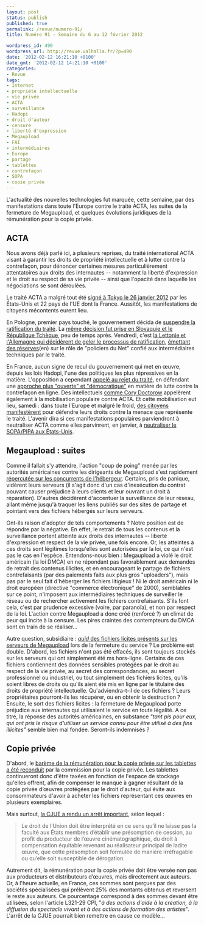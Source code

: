```yaml
---
layout: post
status: publish
published: true
permalink: /revue/numero-91/
title: Numéro 91 - Semaine du 6 au 12 février 2012

wordpress_id: 490
wordpress_url: http://revue.valhalla.fr/?p=490
date: '2012-02-12 16:21:10 +0100'
date_gmt: '2012-02-12 14:21:10 +0100'
categories:
- Revue
tags:
- Internet
- propriété intellectuelle
- vie privée
- ACTA
- surveillance
- Hadopi
- droit d'auteur
- censure
- liberté d'expression
- Megaupload
- FAI
- intermédiaires
- Europe
- partage
- tablettes
- contrefaçon
- SOPA
- copie privée
---
```

<p>L'actualité des nouvelles technologies fut marquée, cette semaine, par des manifestations dans toute l'Europe contre le traité ACTA, les suites de la fermeture de Megaupload, et quelques évolutions juridiques de la rémunération pour la copie privée.</p>
<h2>ACTA</h2>
<p>Nous avons déjà parlé ici, à plusieurs reprises, du traité international ACTA visant à garantir les droits de propriété intellectuelle et à lutter contre la contrefaçon, pour dénoncer certaines mesures particulièrement attentatoires aux droits des internautes -- notamment la liberté d'expression et le droit au respect de sa vie privée -- ainsi que l'opacité dans laquelle les négociations se sont déroulées.</p>
<p>Le traité ACTA a malgré tout été <a href="http://www.zdnet.fr/actualites/acta-le-traite-anti-contrefacon-ratifie-par-22-etats-de-l-ue-dont-la-france-39767933.htm">signé à Tokyo le 26 janvier 2012</a> par les États-Unis et 22 pays de l'UE dont la France. Aussitôt, les manifestations de citoyens mécontents eurent lieu.</p>
<p>En Pologne, premier pays touché, le gouvernement décida de <a href="http://www.zdnet.fr/actualites/acta-le-traite-anti-contrefacon-suspendu-en-pologne-39768247.htm">suspendre la ratification du traité</a>. La <a href="http://www.zdnet.fr/actualites/acta-deux-autres-pays-europeens-rejoignent-l-opposition-39768416.htm">même décision fut prise en Slovaquie et le République Tchèque</a>, peu de temps après. Vendredi, c'est <a href="http://pro.clubic.com/legislation-loi-internet/telechargement-illegal/actualite-475528-acta-hollande-prend-position-allemagne-lettonie-suspendent-ratification.html">la Lettonie et l'Allemagne qui décidèrent de geler le processus de ratification</a>, <a href="http://arstechnica.com/tech-policy/news/2012/02/on-eve-of-protests-germany-backs-away-from-acta.ars">émettant des réserves</a><span class="lang">(en)</span> sur le rôle de "policiers du Net" confié aux intermédiaires techniques par le traité.</p>
<p>En France, aucun signe de recul du gouvernement qui met en œuvre, depuis les lois Hadopi, l'une des politiques les plus répressives en la matière. L'opposition a cependant <a href="http://www.journaldugeek.com/2012/02/11/le-ps-demande-le-rejet-de-lacta/">appelé au rejet du traité</a>, en défendant une <a href="http://www.numerama.com/magazine/21628-le-parti-socialiste-appelle-au-rejet-d-acta.html">approche plus "ouverte" et "démocratique"</a> en matière de lutte contre la contrefaçon en ligne. Des intellectuels <a href="http://www.framablog.org/index.php/post/2012/02/11/killl-acta-doctorow">comme Cory Doctorow</a> appelèrent également à la mobilisation populaire contre ACTA. Et cette mobilisation eut lieu, samedi : dans toute l'Europe et malgré le froid, <a href="http://pro.clubic.com/legislation-loi-internet/telechargement-illegal/actualite-475544-froid-suis-acta-dizaines-manifestations-france.html">des citoyens manifestèrent</a> pour défendre leurs droits contre la menace que représente le traité. L'avenir dira si ces manifestations populaires parviendront à neutraliser ACTA comme elles parvinrent, en janvier, à <a href="http://revue.valhalla.fr/numeros/89/">neutraliser le SOPA/PIPA aux États-Unis</a>.</p>
<h2>Megaupload : suites</h2>
<p>Comme il fallait s'y attendre, l'action "coup de poing" menée par les autorités américaines contre les dirigeants de Megaupload s'est rapidement <a href="http://www.numerama.com/magazine/21595-rapidshare-et-mediafire-ne-veulent-pas-etre-les-prochains-megaupload.html">répercutée sur les concurrents de l'hébergeur</a>. Certains, pris de panique, vidèrent leurs serveurs (il s'agit donc d'un cas d'inexécution du contrat pouvant causer préjudice à leurs clients et leur ouvrant un droit à réparation). D'autres décidèrent d'accentuer la surveillance de leur réseau, allant même jusqu'à traquer les liens publiés sur des sites de partage et pointant vers des fichiers hébergés sur leurs serveurs.</p>
<p>Ont-ils raison d'adopter de tels comportements ? Notre position est de répondre par la négative. En effet, le retrait de tous les contenus et la surveillance portent atteinte aux droits des internautes -- liberté d'expression et respect de la vie privée, une fois encore. Or, les atteintes à ces droits sont légitimes lorsqu'elles sont autorisées par la loi, ce qui n'est pas le cas en l'espèce. Entendons-nous bien : Megaupload a violé le droit américain (la loi DMCA) en ne répondant pas favorablement aux demandes de retrait des contenus illicites, et en encourageant le partage de fichiers contrefaisants (par des paiements faits aux plus gros "uploaders"), mais pas par le seul fait d'héberger les fichiers litigieux ! Ni le droit américain ni le droit européen (directive "commerce électronique" de 2000), semblables sur ce point, n'imposent aux intermédiaires techniques de surveiller le réseau ou de rechercher activement les fichiers contrefaisants. S'ils font cela, c'est par prudence excessive (voire, par paranoïa), et non par respect de la loi. L'action contre Megaupload a donc créé (renforcé ?) un climat de peur qui incite à la censure. Les pires craintes des contempteurs du DMCA sont en train de se réaliser...</p>
<p>Autre question, subsidiaire : <a href="http://www.pcinpact.com/news/68868-megaupload-parti-pirate-catalan-donnees-sensibles.htm"><em>quid</em> des fichiers licites présents sur les serveurs de Megaupload</a> lors de la fermeture du service ? Le problème est double. D'abord, les fichiers n'ont pas été effacés, ils sont toujours stockés sur les serveurs qui ont simplement été ms hors-ligne. Certains de ces fichiers contiennent des données sensibles protégées par le droit au respect de la vie privée, au secret des correspondances, au secret professionnel ou industriel, ou tout simplement des fichiers licites, qu'ils soient libres de droits ou qu'ils aient été mis en ligne par le titulaire des droits de propriété intellectuelle. Qu'adviendra-t-il de ces fichiers ? Leurs propriétaires pourront-ils les récupérer, ou en obtenir la destruction ? Ensuite, le sort des fichiers licites : la fermeture de Megaupload porte préjudice aux internautes qui utilisaient le service en toute légalité. A ce titre, la réponse des autorités américaines, en substance <em>"tant pis pour eux, qui ont pris le risque d'utiliser un service connu pour être utilisé à des fins illicites"</em> semble bien mal fondée. Seront-ils indemnisés ?</p>
<h2>Copie privée</h2>
<p>D'abord, le <a href="http://www.zdnet.fr/actualites/la-copie-privee-sur-les-tablettes-retablie-le-1er-mars-39768443.htm">barème de la rémunération pour la copie privée sur les tablettes a été reconduit</a> par la commission pour la copie privée. Les tablettes continueront donc d'être taxées en fonction de l'espace de stockage qu'elles offrent, afin de compenser le manque à gagner résultant de la copie privée d’œuvres protégées par le droit d'auteur, qui évite aux consommateurs d'avoir à acheter les fichiers représentant ces œuvres en plusieurs exemplaires.</p>
<p>Mais surtout, <a href="http://www.pcinpact.com/news/68892-copie-privee-aide-cjue-remuneration.htm">la CJUE a rendu un arrêt important</a>, selon lequel :</p>
<blockquote><p>Le droit de l’Union doit être interprété en ce sens qu’il ne laisse pas la faculté aux États membres d’établir une présomption de cession, au profit du producteur de l’œuvre cinématographique, du droit à compensation équitable revenant au réalisateur principal de ladite œuvre, que cette présomption soit formulée de manière irréfragable ou qu’elle soit susceptible de dérogation.</p></blockquote>
<p>Autrement dit, la rémunération pour la copie privée doit être versée non pas aux producteurs et distributeurs d’œuvres, mais directement aux auteurs. Or, à l'heure actuelle, en France, ces sommes sont perçues par des sociétés spécialisées qui prélèvent 25% des montants obtenus et reversent le reste aux auteurs. Ce pourcentage correspond à des sommes devant être utilisées, selon l'article L321-29 CPI, "<em>à des actions d'aide à la création, à la diffusion du spectacle vivant et à des actions de formation des artistes</em>". L'arrêt de la CJUE pourrait bien remettre en cause ce modèle...</p>
<p>&nbsp;</p>
<p>&nbsp;</p>
